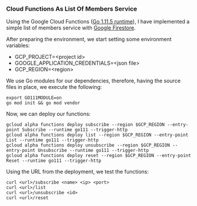 ### Cloud Functions As List Of Members Service

Using the Google Cloud Functions ([Go 1.11.5 runtime](https://cloud.google.com/functions/docs/concepts/go-runtime)), 
I have implemented a simple list of members service with [Google Firestore](https://cloud.google.com/firestore/docs/).

After preparing the environment, we start setting some environment variables:

* GCP_PROJECT=\<project id>
* GOOGLE_APPLICATION_CREDENTIALS=\<json file>
* GCP_REGION=\<region>

We use Go modules for our dependencies, therefore, 
having the source files in place, we execute the following:

```
export GO111MODULE=on
go mod init && go mod vendor
```

Now, we can deploy our functions:

```
gcloud alpha functions deploy subscribe --region $GCP_REGION --entry-point Subscribe --runtime go111 --trigger-http
gcloud alpha functions deploy list --region $GCP_REGION --entry-point List --runtime go111 --trigger-http
gcloud alpha functions deploy unsubscribe --region $GCP_REGION --entry-point Unsubscribe --runtime go111 --trigger-http
gcloud alpha functions deploy reset --region $GCP_REGION --entry-point Reset --runtime go111 --trigger-http
```

Using the URL from the deployment, we test the functions:


```
curl <url>/subscribe <name> <ip> <port>
curl <url>/list
curl <url>/unsubscribe <id>
curl <url>/reset
```

